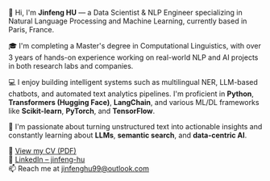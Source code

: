 👋 Hi, I'm **Jinfeng HU** — a Data Scientist & NLP Engineer specializing in Natural Language Processing and Machine Learning, currently based in Paris, France.

🎓 I'm completing a Master's degree in Computational Linguistics, with over 3 years of hands-on experience working on real-world NLP and AI projects in both research labs and companies.

💻 I enjoy building intelligent systems such as multilingual NER, LLM-based chatbots, and automated text analytics pipelines. I'm proficient in **Python**, **Transformers (Hugging Face)**, **LangChain**, and various ML/DL frameworks like **Scikit-learn**, **PyTorch**, and **TensorFlow**.

🌱 I'm passionate about turning unstructured text into actionable insights and constantly learning about **LLMs**, **semantic search**, and **data-centric AI**.


📄 [View my CV (PDF)](HU%20Jinfeng%20-%20CV.pdf)  
💼 [LinkedIn – jinfeng-hu](https://www.linkedin.com/in/jinfeng-hu)  
📫 Reach me at [jinfenghu99@outlook.com](mailto:jinfenghu99@outlook.com)
